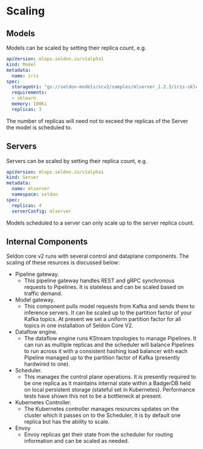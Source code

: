 # Scaling

## Models

Models can be scaled by setting their replica count, e.g.

```yaml
apiVersion: mlops.seldon.io/v1alpha1
kind: Model
metadata:
  name: iris
spec:
  storageUri: "gs://seldon-models/scv2/samples/mlserver_1.2.3/iris-sklearn"
  requirements:
  - sklearn
  memory: 100Ki
  replicas: 3
```

The number of replicas will need not to exceed the replicas of the Server the model is scheduled to.

## Servers

Servers can be scaled by setting their replica count, e.g.

```yaml
apiVersion: mlops.seldon.io/v1alpha1
kind: Server
metadata:
  name: mlserver
  namespace: seldon
spec:
  replicas: 4
  serverConfig: mlserver
```

Models scheduled to a server can only scale up to the server replica count.

## Internal Components

Seldon core v2 runs with several control and dataplane components. The scaling of these resurces is discussed below:

- Pipeline gateway.
    - This pipeline gateway handles REST and gRPC synchronous requests to Pipelines. It is stateless and can be scaled based on traffic demand.
- Model gateway.
    - This component pulls model requests from Kafka and sends them to inference servers. It can be scaled up to the partition factor of your Kafka topics. At present we set a uniform partition factor for all topics in one installation of Seldon Core V2.
- Dataflow engine.
    - The dataflow engine runs KStream topologies to manage Pipelines. It can run as multiple replicas and the scheduler will balance Pipelines to run across it with a consistent hashing load balancer with each Pipeline managed up to the partition factor of Kafka (presently hardwired to one).
- Scheduler.
    - This manages the control plane operations. It is presently required to be one replica as it maintains internal state within a BadgerDB held on local persistent storage (stateful set in Kubernetes). Performance tests have shown this not to be a bottleneck at present.
- Kubernetes Controller.
    - The Kubernetes controller manages resources updates on the cluster which it passes on to the Scheduler, It is by default one replica but has the ability to scale.
- Envoy
    - Envoy replicas get their state from the scheduler for routing information and can be scaled as needed.

